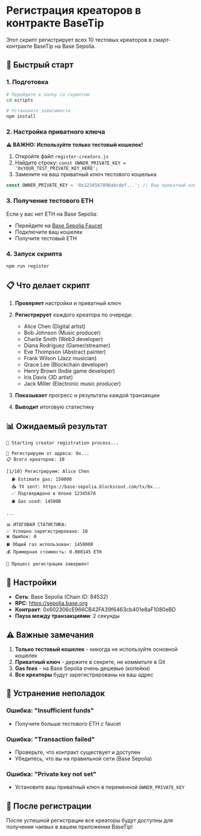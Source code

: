 # Регистрация креаторов в контракте BaseTip

Этот скрипт регистрирует всех 10 тестовых креаторов в смарт-контракте BaseTip на Base Sepolia.

## 🚀 Быстрый старт

### 1. Подготовка

```bash
# Перейдите в папку со скриптом
cd scripts

# Установите зависимости
npm install
```

### 2. Настройка приватного ключа

**⚠️ ВАЖНО: Используйте только тестовый кошелек!**

1. Откройте файл `register-creators.js`
2. Найдите строку: `const OWNER_PRIVATE_KEY = '0xYOUR_TEST_PRIVATE_KEY_HERE';`
3. Замените на ваш приватный ключ тестового кошелька

```javascript
const OWNER_PRIVATE_KEY = '0x1234567890abcdef...'; // Ваш приватный ключ
```

### 3. Получение тестового ETH

Если у вас нет ETH на Base Sepolia:
- Перейдите на [Base Sepolia Faucet](https://www.coinbase.com/faucets/base-ethereum-sepolia-faucet)
- Подключите ваш кошелек
- Получите тестовый ETH

### 4. Запуск скрипта

```bash
npm run register
```

## 📋 Что делает скрипт

1. **Проверяет** настройки и приватный ключ
2. **Регистрирует** каждого креатора по очереди:
   - Alice Chen (Digital artist)
   - Bob Johnson (Music producer)
   - Charlie Smith (Web3 developer)
   - Diana Rodriguez (Gamer/streamer)
   - Eve Thompson (Abstract painter)
   - Frank Wilson (Jazz musician)
   - Grace Lee (Blockchain developer)
   - Henry Brown (Indie game developer)
   - Iris Davis (3D artist)
   - Jack Miller (Electronic music producer)

3. **Показывает** прогресс и результаты каждой транзакции
4. **Выводит** итоговую статистику

## 📊 Ожидаемый результат

```
🚀 Starting creator registration process...

👤 Регистрируем от адреса: 0x...
📋 Всего креаторов: 10

[1/10] Регистрируем: Alice Chen
  ⛽ Estimate gas: 150000
  📤 TX sent: https://base-sepolia.blockscout.com/tx/0x...
  ✅ Подтверждено в блоке 12345678
  ⛽ Gas used: 145000

...

📊 ИТОГОВАЯ СТАТИСТИКА:
✅ Успешно зарегистрировано: 10
❌ Ошибок: 0
⛽ Общий газ использован: 1450000
💰 Примерная стоимость: 0.000145 ETH

🎉 Процесс регистрации завершен!
```

## 🔧 Настройки

- **Сеть**: Base Sepolia (Chain ID: 84532)
- **RPC**: https://sepolia.base.org
- **Контракт**: 0x602306cE966CB42FA39f6463cb401e8aF1080eBD
- **Пауза между транзакциями**: 2 секунды

## ⚠️ Важные замечания

1. **Только тестовый кошелек** - никогда не используйте основной кошелек
2. **Приватный ключ** - держите в секрете, не коммитьте в Git
3. **Gas fees** - на Base Sepolia очень дешевые (копейки)
4. **Все креаторы** будут зарегистрированы на ваш адрес

## 🐛 Устранение неполадок

### Ошибка: "Insufficient funds"
- Получите больше тестового ETH с faucet

### Ошибка: "Transaction failed"
- Проверьте, что контракт существует и доступен
- Убедитесь, что вы на правильной сети (Base Sepolia)

### Ошибка: "Private key not set"
- Установите ваш приватный ключ в переменной `OWNER_PRIVATE_KEY`

## 📝 После регистрации

После успешной регистрации все креаторы будут доступны для получения чаевых в вашем приложении BaseTip!
